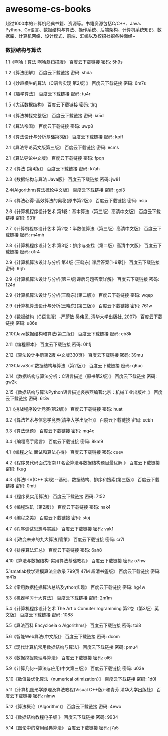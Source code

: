 # awesome-cs-books
超过1000本的计算机经典书籍、资源等。书籍资源包括C/C++、Java、Python、Go语言、数据结构与算法、操作系统、后端架构、计算机系统知识、数据库、计算机网络、设计模式、前端、汇编以及校招社招各种面经~

### 数据结构与算法
1.1《啊哈！算法 啊哈磊扫描版》 百度云下载链接 密码: 5h9s

1.2《算法图解》 百度云下载链接 密码: shda

1.3《妙趣横生的算法（C语言实现 第2版）》 百度云下载链接 密码: 6m7s

1.4《趣学算法》 百度云下载链接 密码: tu4r

1.5《大话数据结构》 百度云下载链接 密码: tlrq

1.6《算法神探完整版》 百度云下载链接 密码: ia5d 

1.7《算法帝国》 百度云下载链接 密码: uwp8

1.8《算法设计与分析基础第3版》 百度云下载链接 密码: kpff

2.1《算法导论英文版第三版》 百度云下载链接 密码: ecms

2.1《算法导论中文版》 百度云下载链接 密码: fpqn

2.2《算法 (第4版)》 百度云下载链接 密码: k7ah 

2.3《数据结构与算法 Java版》 百度云下载链接 密码: jw81

2.4《Algorithms算法概论中文版》 百度云下载链接 密码: goi3

2.5《算法心得-高效算法的奥秘(原书第2版)》 百度云下载链接 密码: nsip

2.6《计算机程序设计艺术 第1卷：基本算法（第三版）高清中文版》 百度云下载链接 密码: 931f

2.7《计算机程序设计艺术 第2卷：半数值算法（第三版）高清中文版》 百度云下载链接 密码: m4mh

2.8《计算机程序设计艺术 第3卷：排序与查找（第二版）高清中文版》 百度云下载链接 密码: o1r4

2.9《计算机算法设计与分析 第4版 (王晓东) 课后答案[1-9章]》 百度云下载链接 密码: 9rjh

2.9《计算机算法设计与分析(第三版)课后习题答案详解》 百度云下载链接 密码: 124d

2.9《计算机算法设计与分析(王晓东)(第二版)》 百度云下载链接 密码: wqep

2.9《计算机算法设计与分析(王晓东)(第三版)》 百度云下载链接 密码: 761w

2.9《数据结构（C语言版）-严蔚敏 吴伟民, 清华大学出版社, 2007》 百度云下载链接 密码: u86s

2.10《Java数据结构和算法(第二版)》 百度云下载链接 密码: eb8k

2.11《编程原本》 百度云下载链接 密码: 0hfj

2.12《算法设计手册第2版 中文版330页》 百度云下载链接 密码: 39mu

2.13《JavaScrit数据结构与算法（第2版）》 百度云下载链接 密码: q6uc

2.14《数据结构与算法分析：C语言描述（原书第2版）》 百度云下载链接 密码: gw2k

2.15《数据结构与算法Python语言描述裘宗燕编著北京：机械工业出版社_》 百度云下载链接 密码: 6r3v

3.1《挑战程序设计竞赛(第2版)》 百度云下载链接 密码: huat

3.2《算法艺术与信息学竞赛(清华大学出版社)》 百度云下载链接 密码: cebh

3.3《算法谜题》 百度云下载链接 密码: mq4c

3.4《编程高手箴言》 百度云下载链接 密码: 8km9

4.1《编程之法  面试和算法心得》 百度云下载链接 密码: cuev

4.2《程序员代码面试指南 IT名企算法与数据结构题目最优解 》 百度云下载链接 密码: fkug

4.3《算法Ⅰ-Ⅳ(C++ 实现)--基础、数据结构、排序和搜索(第三版)》 百度云下载链接 密码: 0mti

4.4《程序员实用算法》 百度云下载链接 密码: 7t52

4.5《编程珠玑（第2版）》 百度云下载链接 密码: nak4

4.6《编程之美》 百度云下载链接 密码: stoj

4.7《程序调试思想与实践》 百度云下载链接 密码: vak1

4.8《[改变未来的九大算法]管策》 百度云下载链接 密码: cr7l

4.9《排序算法汇总》 百度云下载链接 密码: 6ah8

4.10《算法与数据结构-实用算法基础教程》 百度云下载链接 密码: o7hw

5.1《matlab数学建模算法全收录 799页 47M 超清书签版》 百度云下载链接 密码: m41s

5.2《常用数据挖掘算法总结及ython实现》 百度云下载链接 密码: hg4w

5.3《机器学习十大算法》 百度云下载链接 密码: 2m1m

5.4《计算机程序设计艺术 The Art o Comuter rogramming 第2卷（第3版）英文版》 百度云下载链接 密码: 1088

5.5《算法百科 Encycloeia o Algorithms》 百度云下载链接 密码: toi8

5.6《智能Web算法(中文版)》 百度云下载链接 密码: dcom

5.7《现代计算机常用数据结构与算法》 百度云下载链接 密码: pmu4

5.8《数据挖掘原理与算法》 百度云下载链接 密码: ol6i

5.9《计算几何--算法与应用(中文第三版)》 百度云下载链接 密码: u03e

5.10《数值最优化算法（numerical otimization）》 百度云下载链接 密码: 1d0l

5.11《计算机图形学原理及算法教程(Visual C++版)-和青芳 清华大学出版社》 百度云下载链接 密码: nlmw

5.12《算法概论（Algorithm)》 百度云下载链接 密码: 4ewo

5.13《数据结构教程电子版 》 百度云下载链接 密码: 9934

5.14《图论中的常用经典算法》 百度云下载链接 密码: j7a5
 


